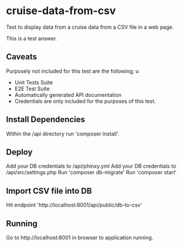 # cruise-data-from-csv

Test to display data from a cruise data from a CSV file in a web page. 

This is a test answer. 

## Caveats 

Purposely not included for this test are the following; u
  * Unit Tests Suite
  * E2E Test Suite
  * Automatically generated API documentation
  * Credentials are only included for the purposes of this test. 
 
## Install Dependencies 

Within the /api directory run 'composer install'.

## Deploy

Add your DB credentials to /api/phinxy.yml
Add your DB credentials to /api/src/settings.php 
Run 'composer db-migrate'
Run 'composer start'


## Import CSV file into DB 

Hit endpoint 'http://localhost:8001/api/public/db-to-csv' 


## Running

Go to http://localhost:8001 in browser to application running. 

